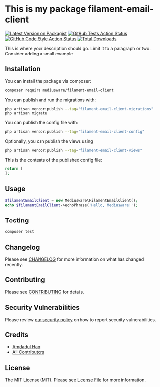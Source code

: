 # This is my package filament-email-client

[![Latest Version on Packagist](https://img.shields.io/packagist/v/mediusware/filament-email-client.svg?style=flat-square)](https://packagist.org/packages/mediusware/filament-email-client)
[![GitHub Tests Action Status](https://img.shields.io/github/actions/workflow/status/mediusware/filament-email-client/run-tests.yml?branch=main&label=tests&style=flat-square)](https://github.com/mediusware/filament-email-client/actions?query=workflow%3Arun-tests+branch%3Amain)
[![GitHub Code Style Action Status](https://img.shields.io/github/actions/workflow/status/mediusware/filament-email-client/fix-php-code-style-issues.yml?branch=main&label=code%20style&style=flat-square)](https://github.com/mediusware/filament-email-client/actions?query=workflow%3A"Fix+PHP+code+style+issues"+branch%3Amain)
[![Total Downloads](https://img.shields.io/packagist/dt/mediusware/filament-email-client.svg?style=flat-square)](https://packagist.org/packages/mediusware/filament-email-client)



This is where your description should go. Limit it to a paragraph or two. Consider adding a small example.

## Installation

You can install the package via composer:

```bash
composer require mediusware/filament-email-client
```

You can publish and run the migrations with:

```bash
php artisan vendor:publish --tag="filament-email-client-migrations"
php artisan migrate
```

You can publish the config file with:

```bash
php artisan vendor:publish --tag="filament-email-client-config"
```

Optionally, you can publish the views using

```bash
php artisan vendor:publish --tag="filament-email-client-views"
```

This is the contents of the published config file:

```php
return [
];
```

## Usage

```php
$filamentEmailClient = new Mediusware\FilamentEmailClient();
echo $filamentEmailClient->echoPhrase('Hello, Mediusware!');
```

## Testing

```bash
composer test
```

## Changelog

Please see [CHANGELOG](CHANGELOG.md) for more information on what has changed recently.

## Contributing

Please see [CONTRIBUTING](.github/CONTRIBUTING.md) for details.

## Security Vulnerabilities

Please review [our security policy](../../security/policy) on how to report security vulnerabilities.

## Credits

- [Amdadul Haq](https://github.com/amdad121)
- [All Contributors](../../contributors)

## License

The MIT License (MIT). Please see [License File](LICENSE.md) for more information.
